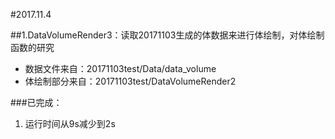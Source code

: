 #2017.11.4

##1.DataVolumeRender3：读取20171103生成的体数据来进行体绘制，对体绘制函数的研究
* 数据文件来自：20171103test/Data/data_volume
* 体绘制部分来自：20171103test/DataVolumeRender2

###已完成：
1. 运行时间从9s减少到2s

